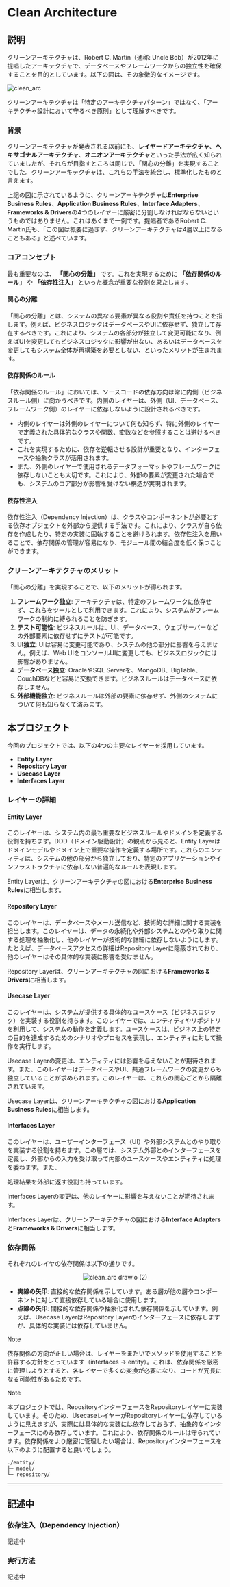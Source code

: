 # Clean Architecture

## 説明

クリーンアーキテクチャは、Robert C. Martin（通称: Uncle Bob）が2012年に提唱したアーキテクチャで、データベースやフレームワークからの独立性を確保することを目的としています。以下の図は、その象徴的なイメージです。

![clean_arc](https://github.com/user-attachments/assets/15d93d0c-3a53-46cd-83ba-f394e35cd1ed)

クリーンアーキテクチャは「特定のアーキテクチャパターン」ではなく、「アーキテクチャ設計において守るべき原則」として理解すべきです。

### 背景

クリーンアーキテクチャが発表される以前にも、**レイヤードアーキテクチャ**、**ヘキサゴナルアーキテクチャ**、**オニオンアーキテクチャ**といった手法が広く知られていましたが、それらが目指すところは同じで、「関心の分離」を実現することでした。クリーンアーキテクチャは、これらの手法を統合し、標準化したものと言えます。

上記の図に示されているように、クリーンアーキテクチャは**Enterprise Business Rules**、**Application Business Rules**、**Interface Adapters**、**Frameworks & Drivers**の4つのレイヤーに厳密に分割しなければならないというものではありません。これはあくまで一例です。提唱者であるRobert C. Martin氏も、「この図は概要に過ぎず、クリーンアーキテクチャは4層以上になることもある」と述べています。

### コアコンセプト

最も重要なのは、 **「関心の分離」** です。これを実現するために **「依存関係のルール」** や **「依存性注入」** といった概念が重要な役割を果たします。

#### 関心の分離

「関心の分離」とは、システムの異なる要素が異なる役割や責任を持つことを指します。例えば、ビジネスロジックはデータベースやUIに依存せず、独立して存在するべきです。これにより、システムの各部分が独立して変更可能になり、例えばUIを変更してもビジネスロジックに影響が出ない、あるいはデータベースを変更してもシステム全体が再構築を必要としない、といったメリットが生まれます。

#### 依存関係のルール

「依存関係のルール」においては、ソースコードの依存方向は常に内側（ビジネスルール側）に向かうべきです。内側のレイヤーは、外側（UI、データベース、フレームワーク側）のレイヤーに依存しないように設計されるべきです。

- 内側のレイヤーは外側のレイヤーについて何も知らず、特に外側のレイヤーで定義された具体的なクラスや関数、変数などを参照することは避けるべきです。
- これを実現するために、依存を逆転させる設計が重要となり、インターフェースや抽象クラスが活用されます。
- また、外側のレイヤーで使用されるデータフォーマットやフレームワークに依存しないことも大切です。これにより、外部の要素が変更された場合でも、システムのコア部分が影響を受けない構造が実現されます。

#### 依存性注入

依存性注入（Dependency Injection）は、クラスやコンポーネントが必要とする依存オブジェクトを外部から提供する手法です。これにより、クラスが自ら依存を作成したり、特定の実装に固執することを避けられます。依存性注入を用いることで、依存関係の管理が容易になり、モジュール間の結合度を低く保つことができます。

### クリーンアーキテクチャのメリット

「関心の分離」を実現することで、以下のメリットが得られます。

1. **フレームワーク独立**: アーキテクチャは、特定のフレームワークに依存せず、これらをツールとして利用できます。これにより、システムがフレームワークの制約に縛られることを防ぎます。
2. **テスト可能性**: ビジネスルールは、UI、データベース、ウェブサーバーなどの外部要素に依存せずにテストが可能です。
3. **UI独立**: UIは容易に変更可能であり、システムの他の部分に影響を与えません。例えば、Web UIをコンソールUIに変更しても、ビジネスロジックには影響がありません。
4. **データベース独立**: OracleやSQL Serverを、MongoDB、BigTable、CouchDBなどと容易に交換できます。ビジネスルールはデータベースに依存しません。
5. **外部機能独立**: ビジネスルールは外部の要素に依存せず、外側のシステムについて何も知らなくて済みます。


## 本プロジェクト

今回のプロジェクトでは、以下の4つの主要なレイヤーを採用しています。

- **Entity Layer**
- **Repository Layer**
- **Usecase Layer**
- **Interfaces Layer**

### レイヤーの詳細

#### Entity Layer

このレイヤーは、システム内の最も重要なビジネスルールやドメインを定義する役割を持ちます。DDD（ドメイン駆動設計）の観点から見ると、Entity Layerはドメインモデルやドメイン上で重要な操作を定義する場所です。これらのエンティティは、システムの他の部分から独立しており、特定のアプリケーションやインフラストラクチャに依存しない普遍的なルールを表現します。

Entity Layerは、クリーンアーキテクチャの図における**Enterprise Business Rules**に相当します。

#### Repository Layer

このレイヤーは、データベースやメール送信など、技術的な詳細に関する実装を担当します。このレイヤーは、データの永続化や外部システムとのやり取りに関する処理を抽象化し、他のレイヤーが技術的な詳細に依存しないようにします。たとえば、データベースアクセスの詳細はRepository Layerに隠蔽されており、他のレイヤーはその具体的な実装に影響を受けません。

Repository Layerは、クリーンアーキテクチャの図における**Frameworks & Drivers**に相当します。

#### Usecase Layer

このレイヤーは、システムが提供する具体的なユースケース（ビジネスロジック）を実装する役割を持ちます。このレイヤーでは、エンティティやリポジトリを利用して、システムの動作を定義します。ユースケースは、ビジネス上の特定の目的を達成するためのシナリオやプロセスを表現し、エンティティに対して操作を実行します。

Usecase Layerの変更は、エンティティには影響を与えないことが期待されます。また、このレイヤーはデータベースやUI、共通フレームワークの変更からも独立していることが求められます。このレイヤーは、これらの関心ごとから隔離されています。

Usecase Layerは、クリーンアーキテクチャの図における**Application Business Rules**に相当します。

#### Interfaces Layer

このレイヤーは、ユーザーインターフェース（UI）や外部システムとのやり取りを実装する役割を持ちます。この層では、システム外部とのインターフェースを定義し、外部からの入力を受け取って内部のユースケースやエンティティに処理を委ねます。また、

処理結果を外部に返す役割も持っています。

Interfaces Layerの変更は、他のレイヤーに影響を与えないことが期待されます。

Interfaces Layerは、クリーンアーキテクチャの図における**Interface Adapters**と**Frameworks & Drivers**に相当します。


### 依存関係

それぞれのレイヤの依存関係は以下の通りです。

<div align="center">
  <img src="https://github.com/user-attachments/assets/d8c70210-868e-4f22-91ff-4eb8793171a5" alt="clean_arc drawio (2)">
</div>

- **実線の矢印**: 直接的な依存関係を示しています。ある層が他の層やコンポーネントに対して直接依存している場合に使用します。
- **点線の矢印**: 間接的な依存関係や抽象化された依存関係を示しています。例えば、Usecase LayerはRepository Layerのインターフェースに依存しますが、具体的な実装には依存していません。


> [!NOTE]
> 依存関係の方向が正しい場合は、レイヤーをまたいでメソッドを使用することを許容する方針をとっています（interfaces -> entity）。これは、依存関係を厳密に管理しようとすると、各レイヤーで多くの変換が必要になり、コードが冗長になる可能性があるためです。

> [!NOTE]
> 本プロジェクトでは、RepositoryインターフェースをRepositoryレイヤーに実装しています。そのため、UsecaseレイヤーがRepositoryレイヤーに依存しているように見えますが、実際には具体的な実装には依存しておらず、抽象的なインターフェースにのみ依存しています。これにより、依存関係のルールは守られています。依存関係をより厳密に管理したい場合は、Repositoryインターフェースを以下のように配置すると良いでしょう。
>
> ```
> ./entity/
> ├─ model/
> └─ repository/
> ```

---

## 記述中

### 依存注入（Dependency Injection）

記述中

### 実行方法

記述中
